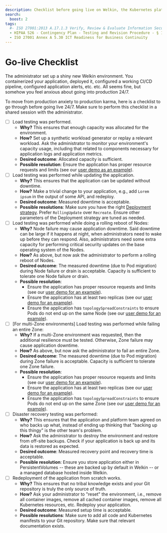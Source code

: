 ```yaml
---
description: Checklist before going live on Welkin, the Kubernetes platform for software critical to our society
search:
  boost: 2
tags:
  #- ISO 27001:2013 A.17.1.3 Verify, Review & Evaluate Information Security Continuity
  - HIPAA S26 - Contingency Plan - Testing and Revision Procedure - § 164.308(a)(7)(ii)(D)
  - ISO 27001 Annex A 5.30 ICT Readiness for Business Continuity
---
```


# Go-live Checklist

The administrator set up a shiny new Welkin environment.
You containerized your application, deployed it, configured a working CI/CD pipeline, configured application alerts, etc. etc.
All seems fine, but somehow you feel anxious about going into production 24/7.

To move from production anxiety to production karma, here is a checklist to go through before going live 24/7. Make sure to perform this checklist in a shared session with the administrator.

- [ ] Load testing was performed.
    - **Why?** This ensures that enough capacity was allocated for the environment.
    - **How?** Set up a synthetic workload generator or replay a relevant workload. Ask the administrator to monitor your environment's capacity usage, including that related to components necessary for application logs and application metrics.
    - **Desired outcome**: Allocated capacity is sufficient.
    - **Possible resolution**: Ensure the application has proper resource requests and limits (see our [user demo as an example](https://github.com/elastisys/welkin/blob/main/user-demo/deploy/welkin-user-demo/values.yaml#L54-L63)).
- [ ] Load testing was performed while updating the application.
    - **Why?** This ensures that the application can be updated without downtime.
    - **How?** Make a trivial change to your application, e.g., add `Lorem ipsum` in the output of some API, and redeploy.
    - **Desired outcome**: Measured downtime is acceptable.
    - **Possible resolutions**: Make sure you have the right [Deployment strategy](https://kubernetes.io/docs/tutorials/kubernetes-basics/update/update-intro/). Prefer `RollingUpdate` over `Recreate`. Ensure other parameters of the Deployment strategy are tuned as needed.
- [ ] Load testing was performed while doing a rolling reboot of Nodes:
    - **Why?** Node failure may cause application downtime. Said downtime can be large if it happens at night, when administrators need to wake up before they can respond. Also, administrators need some extra capacity for performing critical security updates on the base operating system of the Nodes.
    - **How?** As above, but now ask the administrator to perform a rolling reboot of Nodes.
    - **Desired outcome**: The measured downtime (due to Pod migration) during Node failure or drain is acceptable. Capacity is sufficient to tolerate one Node failure or drain.
    - **Possible resolution**:
        - Ensure the application has proper resource requests and limits (see our [user demo for an example](https://github.com/elastisys/welkin/blob/main/user-demo/deploy/welkin-user-demo/values.yaml#L54-L63)).
        - Ensure the application has at least two replicas (see our [user demo for an example](https://github.com/elastisys/welkin/blob/main/user-demo/deploy/welkin-user-demo/values.yaml#L5)).
        - Ensure the application has `topologySpreadConstraints` to ensure Pods do not end up on the same Node (see our [user demo for an example](https://github.com/elastisys/welkin/blob/main/user-demo/deploy/welkin-user-demo/values.yaml#L84-L96)).
- [ ] [For multi-Zone environments] Load testing was performed while failing an entire Zone:
    - **Why?** If a multi-Zone environment was requested, then the additional resilience must be tested. Otherwise, Zone failure may cause application downtime.
    - **How?** As above, but now ask the administrator to fail an entire Zone.
    - **Desired outcome**: The measured downtime (due to Pod migration) during Zone failure is acceptable. Capacity is sufficient to tolerate one Zone failure.
    - **Possible resolution**:
        - Ensure the application has proper resource requests and limits (see our [user demo for an example](https://github.com/elastisys/welkin/blob/main/user-demo/deploy/welkin-user-demo/values.yaml#L54-L63)).
        - Ensure the application has at least two replicas (see our [user demo for an example](https://github.com/elastisys/welkin/blob/main/user-demo/deploy/welkin-user-demo/values.yaml#L5)).
        - Ensure the application has `topologySpreadConstraints` to ensure Pods do not end up on the same Zone (see our [user demo for an example](https://github.com/elastisys/welkin/blob/main/user-demo/deploy/welkin-user-demo/values.yaml#L84-L96)).
- [ ] Disaster recovery testing was performed:
    - **Why?** This ensures that the application and platform team agreed on who backs up what, instead of ending up thinking that "backing up this thingy" is the other team's problem.
    - **How?** Ask the administrator to destroy the environment and restore from off-site backups. Check if your application is back up and its data is restored as expected.
    - **Desired outcome**: Measured recovery point and recovery time is acceptable.
    - **Possible resolution**: Ensure you store application either in PersistentVolumes -- these are backed up by default in Welkin -- or a managed database hosted inside Welkin.
- [ ] Redeployment of the application from scratch works.
    - **Why?** This ensures that no tribal knowledge exists and your Git repository is truly the only source of truth.
    - **How?** Ask your administrator to "reset" the environment, i.e., remove all container images, remove all cached container images, remove all Kubernetes resources, etc. Redeploy your application.
    - **Desired outcome**: Measured setup time is acceptable.
    - **Possible resolutions**: Make sure to add all code and Kubernetes manifests to your Git repository. Make sure that relevant documentation exists.
